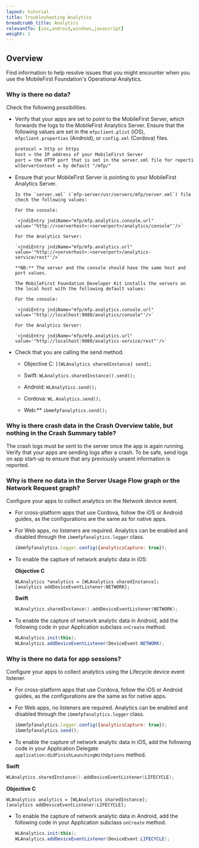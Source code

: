 ```yaml
---
layout: tutorial
title: Troubleshooting Analytics
breadcrumb_title: Analytics
relevantTo: [ios,android,windows,javascript]
weight: 2
---
```


## Overview
Find information to help resolve issues that you might encounter when you use the MobileFirst Foundation's Operational Analytics.


### Why is there no data?
Check the following possibilities.

* Verify that your apps are set to point to the MobileFirst Server, which forwards the logs to the MobileFirst Analytics Server. Ensure that the following values are set in the  `mfpclient.plist` (iOS),  `mfpclient.properties` (Android), or  `config.xml` (Cordova) files.

    ```xml
    protocol = http or https
    host = the IP address of your MobileFirst Server
    port = the HTTP port that is set in the server.xml file for reporting analytics
    wlServerContext = by default "/mfp/"
    ```

* Ensure that your MobileFirst Server is pointing to your MobileFirst Analytics Server.

      In the `server.xml` (`mfp-server/usr/servers/mfp/server.xml`) file check the following values:

      For the console:

      `<jndiEntry jndiName="mfp/mfp.analytics.console.url" value='"http://<serverhost>:<serverport>/analytics/console"'/>`

      For the Analytics Server:

      `<jndiEntry jndiName="mfp/mfp.analytics.url" value='"http://<serverhost>:<serverport>/analytics-service/rest"'/>`

      **NB:** The server and the console should have the same host and port values.

      The MobileFirst Foundation Developer Kit installs the servers on the local host with the following default values:

      For the console:

      `<jndiEntry jndiName="mfp/mfp.analytics.console.url" value='"http://localhost:9080/analytics/console"'/>`

      For the Analytics Server:

      `<jndiEntry jndiName="mfp/mfp.analytics.url" value='"http://localhost:9080/analytics-service/rest"'/>`



* Check that you are calling the send method.

  * Objective C: `[[WLAnalytics sharedInstance] send];`

  * Swift: `WLAnalytics.sharedInstance().send();`

  * Android: `WLAnalytics.send();`

  * Cordova: `WL.Analytics.send();`

  * Web:**   `ibmmfpfanalytics.send();`

### Why is there crash data in the Crash Overview table, but nothing in the Crash Summary table?
The crash logs must be sent to the server once the app is again running. Verify that your apps are sending logs after a crash. To be safe, send logs on app start-up to ensure that any previously unsent information is reported.

### Why is there no data in the Server Usage Flow graph or the Network Request graph?
Configure your apps to collect analytics on the Network device event.

* For cross-platform apps that use Cordova, follow the iOS or Android guides, as the configurations are the same as for native apps.
* For Web apps, no listeners are required. Analytics can be enabled and disabled through the `ibmmfpfanalytics.logger` class.

  ```javascript  
  ibmmfpfanalytics.logger.config({analyticsCapture: true});                

  ```


* To enable the capture of network analytic data in iOS:

    **Objective C**

    ```objc
    WLAnalytics *analytics = [WLAnalytics sharedInstance];
    [analytics addDeviceEventListener:NETWORK];
    ```

    **Swift**

    ```Swift
    WLAnalytics.sharedInstance().addDeviceEventListener(NETWORK);
    ```

* To enable the capture of network analytic data in Android, add the following code in your Application subclass `onCreate` method.

    ```java
    WLAnalytics.init(this);
    WLAnalytics.addDeviceEventListener(DeviceEvent.NETWORK);
    ```

### Why is there no data for app sessions?
Configure your apps to collect analytics using the Lifecycle device event listener.

* For cross-platform apps that use Cordova, follow the iOS or Android guides, as the configurations are the same as for native apps.
* For Web apps, no listeners are required. Analytics can be enabled and disabled through the `ibmmfpfanalytics.logger` class.

  ```javascript  
  ibmmfpfanalytics.logger.config({analyticsCapture: true});                
  ibmmfpfanalytics.send();
  ```

* To enable the capture of network analytic data in iOS, add the following code in your Application Delegate `application:didFinishLaunchingWithOptions` method.

**Swift**

  ```Swift
  WLAnalytics.sharedInstance().addDeviceEventListener(LIFECYCLE);
  ```

**Objective C**

  ```objc
  WLAnalytics analytics = [WLAnalytics sharedInstance];
  [analytics addDeviceEventListener:LIFECYCLE];
  ```

* To enable the capture of network analytic data in Android, add the following code in your Application subclass `onCreate` method.

    ```java
    WLAnalytics.init(this);
    WLAnalytics.addDeviceEventListener(DeviceEvent.LIFECYCLE);
    ```
